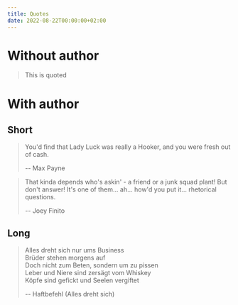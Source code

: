 ```yaml
---
title: Quotes
date: 2022-08-22T00:00:00+02:00
---
```


# Without author

> This is quoted

# With author

## Short

> You'd find that Lady Luck was really a Hooker, and you
> were fresh out of cash.
>
> -- Max Payne

>  That kinda depends who's askin' - a friend or a junk squad plant! But don't answer! It's one of them... ah... how'd you put it... rhetorical questions.
>
> -- Joey Finito

## Long

> Alles dreht sich nur ums Business  
> Brüder stehen morgens auf  
> Doch nicht zum Beten, sondern um zu pissen  
> Leber und Niere sind zersägt vom Whiskey  
> Köpfe sind gefickt und Seelen vergiftet  
>
> -- Haftbefehl (Alles dreht sich)
